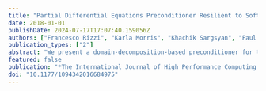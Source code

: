 ```yaml
---
title: "Partial Differential Equations Preconditioner Resilient to Soft and Hard Faults"
date: 2018-01-01
publishDate: 2024-07-17T17:07:40.159056Z
authors: ["Francesco Rizzi", "Karla Morris", "Khachik Sargsyan", "Paul Mycek", "Cosmin Safta", "Olivier Le Maı̂tre", "Omar Knio", "Bert Debusschere"]
publication_types: ["2"]
abstract: "We present a domain-decomposition-based preconditioner for the solution of partial differential equations (PDEs) that is resilient to both soft and hard faults. The algorithm reformulates the PDE as a sampling problem, followed by a solution update through data manipulation that is resilient to both soft and hard faults. This reformulation allows us to recast the problem as a set of independent tasks, and exploit data locality to reduce global communication. We discuss two different parallel implementations: (a) a single program multiple data (SPMD) version based on a one-to-one mapping between subdomain and MPI processes responsible for both state and computation; and (b) an asynchronous server–client implementation where all state information is held by the servers and clients are designed solely as computational units. We present a scalability comparison of both implementations under nominal conditions, showing efficiency within ~80% for up to 12,000 cores. We present a resilience analysis under different fault scenarios based on the server–client implementation. This framework provides resiliency to hard faults such that if a client crashes, it stops asking for work, and the servers simply distribute the work among all of the other clients alive. Erroneous subdomain solves (e.g. due to soft faults) appear as corrupted data, which is either rejected if that causes a task to fail, or is seamlessly filtered out during the regression stage through a suitable noise model. Three different types of faults are modeled: hard faults modeling nodes (or clients) crashing; soft faults occurring during the communication of the tasks between server and clients; and soft faults occurring during task execution. We demonstrate the resiliency of the approach for a 2D elliptic PDE, and explore the effect of the faults at various failure rates."
featured: false
publication: "*The International Journal of High Performance Computing Applications*"
doi: "10.1177/1094342016684975"
---
```



